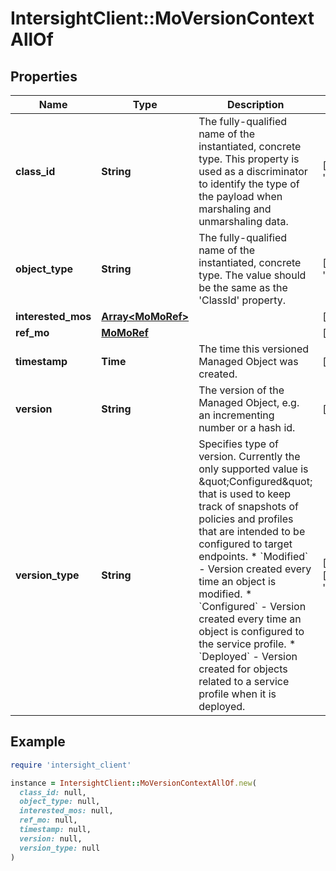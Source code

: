 # IntersightClient::MoVersionContextAllOf

## Properties

| Name | Type | Description | Notes |
| ---- | ---- | ----------- | ----- |
| **class_id** | **String** | The fully-qualified name of the instantiated, concrete type. This property is used as a discriminator to identify the type of the payload when marshaling and unmarshaling data. | [default to &#39;mo.VersionContext&#39;] |
| **object_type** | **String** | The fully-qualified name of the instantiated, concrete type. The value should be the same as the &#39;ClassId&#39; property. | [default to &#39;mo.VersionContext&#39;] |
| **interested_mos** | [**Array&lt;MoMoRef&gt;**](MoMoRef.md) |  | [optional] |
| **ref_mo** | [**MoMoRef**](MoMoRef.md) |  | [optional] |
| **timestamp** | **Time** | The time this versioned Managed Object was created. | [optional][readonly] |
| **version** | **String** | The version of the Managed Object, e.g. an incrementing number or a hash id. | [optional][readonly] |
| **version_type** | **String** | Specifies type of version. Currently the only supported value is \&quot;Configured\&quot; that is used to keep track of snapshots of policies and profiles that are intended to be configured to target endpoints. * &#x60;Modified&#x60; - Version created every time an object is modified. * &#x60;Configured&#x60; - Version created every time an object is configured to the service profile. * &#x60;Deployed&#x60; - Version created for objects related to a service profile when it is deployed. | [optional][readonly][default to &#39;Modified&#39;] |

## Example

```ruby
require 'intersight_client'

instance = IntersightClient::MoVersionContextAllOf.new(
  class_id: null,
  object_type: null,
  interested_mos: null,
  ref_mo: null,
  timestamp: null,
  version: null,
  version_type: null
)
```

